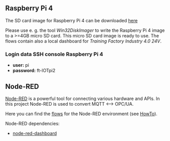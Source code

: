 ## Raspberry Pi 4
The SD card image for Raspberry Pi 4 can be downloaded [here](https://github.com/fischertechnik/plc_training_factory_24v/releases/download/V01/2020-07-15-lite-IOTpi2.zip)

Please use e. g. the tool *Win32DiskImager* to write the Raspberry Pi 4 image to a >=4GB micro SD card. This micro SD card image is ready to use. The flows contain also a local dashboard for *Training Factory Industry 4.0 24V*.

### Login data SSH console Raspberry Pi 4
- **user:** pi
- **password:** ft-IOTpi2

## Node-RED

[Node-RED](https://nodered.org/) is a powerful tool for connecting various hardware and APIs. In this project Node-RED is used to convert MQTT <--> OPC/UA.

Here you can find the [flows](flows_IOTpi2.json) for the Node-RED environment (see [HowTo](https://nodered.org/docs/user-guide/editor/workspace/import-export)).

Node-RED dependencies:
  * [node-red-dashboard](https://flows.nodered.org/node/node-red-dashboard)
